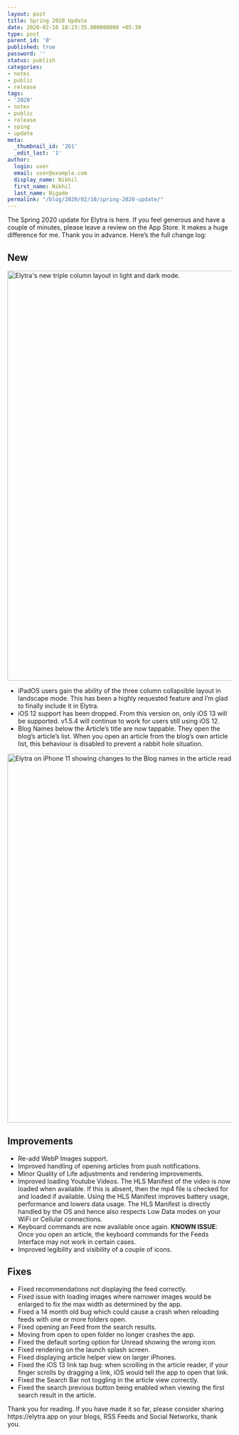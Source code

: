 ```yaml
---
layout: post
title: Spring 2020 Update
date: 2020-02-10 18:23:35.000000000 +05:30
type: post
parent_id: '0'
published: true
password: ''
status: publish
categories:
- notes
- public
- release
tags:
- '2020'
- notes
- public
- release
- sping
- update
meta:
  _thumbnail_id: '261'
  _edit_last: '1'
author:
  login: user
  email: user@example.com
  display_name: Nikhil
  first_name: Nikhil
  last_name: Nigade
permalink: "/blog/2020/02/10/spring-2020-update/"
---
```

<p>The Spring 2020 update for Elytra is here. If you feel generous and have a couple of minutes, please leave a review on the App Store. It makes a huge difference for me. Thank you in advance. Here’s the full change log:</p>
<h2>New</h2>
<p><img title="iPadOS@2x.jpg" src="{{ site.baseurl }}/assets/2020/02/iPadOS@2x.jpg" alt="Elytra's new triple column layout in light and dark mode." width="970" height="920" border="0" /></p>
<ul>
<li>iPadOS users gain the ability of the three column collapsible layout in landscape mode. This has been a highly requested feature and I’m glad to finally include it in Elytra.</li>
<li>iOS 12 support has been dropped. From this version on, only iOS 13 will be supported. v1.5.4 will continue to work for users still using iOS 12.</li>
<li>Blog Names below the Article’s title are now tappable. They open the blog’s article’s list. When you open an article from the blog’s own article list, this behaviour is disabled to prevent a rabbit hole situation.</li>
</ul>
<p><img title="iOS@2x.png" src="{{ site.baseurl }}/assets/2020/02/iOS@2x.png" alt="Elytra on iPhone 11 showing changes to the Blog names in the article reader. " width="970" height="828" border="0" /></p>
<h2>Improvements</h2>
<ul>
<li>Re-add WebP Images support.</li>
<li>Improved handling of opening articles from push notifications.</li>
<li>Minor Quality of Life adjustments and rendering improvements.</li>
<li>Improved loading Youtube Videos. The HLS Manifest of the video is now loaded when available. If this is absent, then the mp4 file is checked for and loaded if available. Using the HLS Manifest improves battery usage, performance and lowers data usage. The HLS Manifest is directly handled by the OS and hence also respects Low Data modes on your WiFi or Cellular connections.</li>
<li>Keyboard commands are now available once again.&nbsp;<b>KNOWN ISSUE</b>: Once you open an article, the keyboard commands for the Feeds Interface may not work in certain cases.</li>
<li>Improved legibility and visibility of a couple of icons.</li>
</ul>
<h2>Fixes</h2>
<ul>
<li>Fixed recommendations not displaying the feed correctly.</li>
<li>Fixed issue with loading images where narrower images would be enlarged to fix the max width as determined by the app.</li>
<li>Fixed a 14 month old bug which could cause a crash when reloading feeds with one or more folders open.</li>
<li>Fixed opening an Feed from the search results.</li>
<li>Moving from open to open folder no longer crashes the app.</li>
<li>Fixed the default sorting option for Unread showing the wrong icon.</li>
<li>Fixed rendering on the launch splash screen.</li>
<li>Fixed displaying article helper view on larger iPhones.</li>
<li>Fixed the iOS 13 link tap bug: when scrolling in the article reader, if your finger scrolls by dragging a link, iOS would tell the app to open that link.</li>
<li>Fixed the Search Bar not toggling in the article view correctly.</li>
<li>Fixed the search previous button being enabled when viewing the first search result in the article.</li>
</ul>
<p>Thank you for reading. If you have made it so far, please consider sharing https://elytra.app on your blogs, RSS Feeds and Social Networks, thank you.</p>
